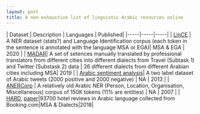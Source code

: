 ```yaml
---
layout: post
title: A non-exhaustive list of linguistic Arabic resources online
---
```


| Dataset | Description | Languages | Published|
|-----|-----|-----|
| [LinCE](https://ritual.uh.edu/lince/home) | A NER dataset (stats?) and Language Identification corpus (each token in the sentence is annotated with the language MSA or EGA)| MSA & EGA | 2020 |
| [MADAR](https://camel.abudhabi.nyu.edu/madar-shared-task-2019/)| A set of setences manually translated by professional translators from different cities into different dialects from Travel (Subtask 1) and Twitter (Substask 2) data | 26 different dialects from different Arabian cities including MSA| 2019 |
| [Arabic sentiment analysis](https://archive.ics.uci.edu/ml/datasets/Twitter+Data+set+for+Arabic+Sentiment+Analysis)| A two label dataset of Arabic tweets (2000 positive and 2000 negative) | NA | 2013 |
| [ANERCorp](https://github.com/EmnamoR/Arabic-named-entity-recognition) | A relatively old Arabic NER (Person, Location, Organisation, Miscellaneous) corpus of 150K tokens (11% are entities) | NA | 2007 |
| [HARD](https://github.com/elnagara/HARD-Arabic-Dataset), [paper](https://www.researchgate.net/publication/321150260_Hotel_Arabic-Reviews_Dataset_Construction_for_Sentiment_Analysis_Applications)|93700 hotel reviews in Arabic language collected from Booking.com|MSA & Dialects|2018|
